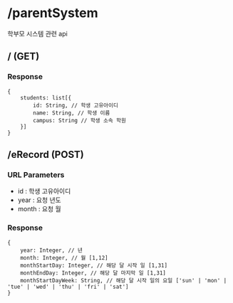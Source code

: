 # /parentSystem
학부모 시스템 관련 api

## / (GET)
### Response
```
{
    students: list[{
        id: String, // 학생 고유아이디
        name: String, // 학생 이름
        campus: String // 학생 소속 학원
    }]
}
```

## /eRecord (POST)
### URL Parameters
 - id : 학생 고유아이디
 - year : 요청 년도
 - month : 요청 월
### Response
```
{
    year: Integer, // 년
    month: Integer, // 월 [1,12]
    monthStartDay: Integer, // 해당 달 시작 일 [1,31]
    monthEndDay: Integer, // 해당 달 마지막 일 [1,31]
    monthStartDayWeek: String, // 해당 달 시작 일의 요일 ['sun' | 'mon' | 'tue' | 'wed' | 'thu' | 'fri' | 'sat']
}
```
